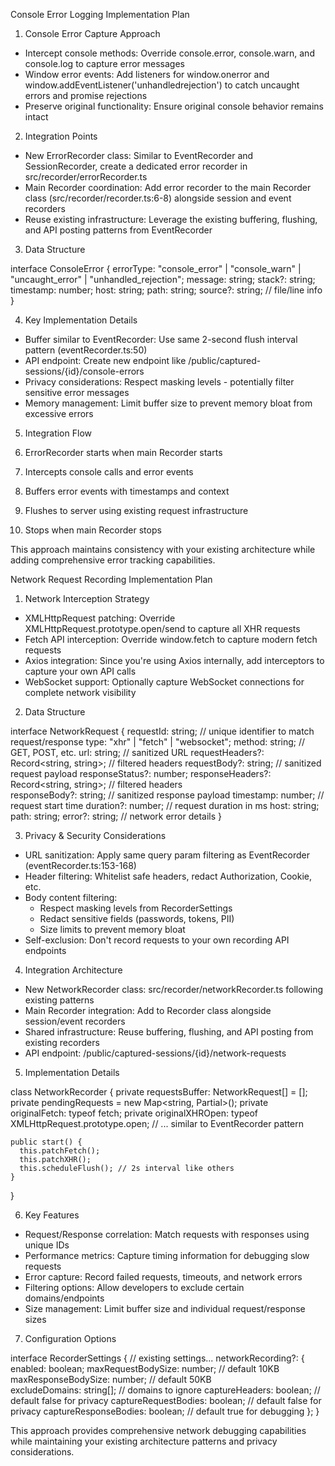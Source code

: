 Console Error Logging Implementation Plan

1. Console Error Capture Approach

- Intercept console methods: Override console.error, console.warn, and console.log to capture error messages
- Window error events: Add listeners for window.onerror and window.addEventListener('unhandledrejection') to catch uncaught errors and promise rejections
- Preserve original functionality: Ensure original console behavior remains intact

2. Integration Points

- New ErrorRecorder class: Similar to EventRecorder and SessionRecorder, create a dedicated error recorder in src/recorder/errorRecorder.ts
- Main Recorder coordination: Add error recorder to the main Recorder class (src/recorder/recorder.ts:6-8) alongside session and event recorders
- Reuse existing infrastructure: Leverage the existing buffering, flushing, and API posting patterns from EventRecorder

3. Data Structure

interface ConsoleError {
errorType: "console_error" | "console_warn" | "uncaught_error" | "unhandled_rejection";
message: string;
stack?: string;
timestamp: number;
host: string;
path: string;
source?: string; // file/line info
}

4. Key Implementation Details

- Buffer similar to EventRecorder: Use same 2-second flush interval pattern (eventRecorder.ts:50)
- API endpoint: Create new endpoint like /public/captured-sessions/{id}/console-errors
- Privacy considerations: Respect masking levels - potentially filter sensitive error messages
- Memory management: Limit buffer size to prevent memory bloat from excessive errors

5. Integration Flow

1. ErrorRecorder starts when main Recorder starts
2. Intercepts console calls and error events
3. Buffers error events with timestamps and context
4. Flushes to server using existing request infrastructure
5. Stops when main Recorder stops

This approach maintains consistency with your existing architecture while adding comprehensive error tracking capabilities.











Network Request Recording Implementation Plan

1. Network Interception Strategy

- XMLHttpRequest patching: Override XMLHttpRequest.prototype.open/send to capture all XHR requests
- Fetch API interception: Override window.fetch to capture modern fetch requests
- Axios integration: Since you're using Axios internally, add interceptors to capture your own API calls
- WebSocket support: Optionally capture WebSocket connections for complete network visibility

2. Data Structure

interface NetworkRequest {
requestId: string; // unique identifier to match request/response
type: "xhr" | "fetch" | "websocket";
method: string; // GET, POST, etc.
url: string; // sanitized URL
requestHeaders?: Record<string, string>; // filtered headers
requestBody?: string; // sanitized request payload
responseStatus?: number;
responseHeaders?: Record<string, string>; // filtered headers  
responseBody?: string; // sanitized response payload
timestamp: number; // request start time
duration?: number; // request duration in ms
host: string;
path: string;
error?: string; // network error details
}

3. Privacy & Security Considerations

- URL sanitization: Apply same query param filtering as EventRecorder (eventRecorder.ts:153-168)
- Header filtering: Whitelist safe headers, redact Authorization, Cookie, etc.
- Body content filtering:
    - Respect masking levels from RecorderSettings
    - Redact sensitive fields (passwords, tokens, PII)
    - Size limits to prevent memory bloat
- Self-exclusion: Don't record requests to your own recording API endpoints

4. Integration Architecture

- New NetworkRecorder class: src/recorder/networkRecorder.ts following existing patterns
- Main Recorder integration: Add to Recorder class alongside session/event recorders
- Shared infrastructure: Reuse buffering, flushing, and API posting from existing recorders
- API endpoint: /public/captured-sessions/{id}/network-requests

5. Implementation Details

class NetworkRecorder {
private requestsBuffer: NetworkRequest[] = [];
private pendingRequests = new Map<string, Partial<NetworkRequest>>();
private originalFetch: typeof fetch;
private originalXHROpen: typeof XMLHttpRequest.prototype.open;
// ... similar to EventRecorder pattern

    public start() {
      this.patchFetch();
      this.patchXHR();
      this.scheduleFlush(); // 2s interval like others
    }
}

6. Key Features

- Request/Response correlation: Match requests with responses using unique IDs
- Performance metrics: Capture timing information for debugging slow requests
- Error capture: Record failed requests, timeouts, and network errors
- Filtering options: Allow developers to exclude certain domains/endpoints
- Size management: Limit buffer size and individual request/response sizes

7. Configuration Options

interface RecorderSettings {
// existing settings...
networkRecording?: {
enabled: boolean;
maxRequestBodySize: number; // default 10KB
maxResponseBodySize: number; // default 50KB  
excludeDomains: string[]; // domains to ignore
captureHeaders: boolean; // default false for privacy
captureRequestBodies: boolean; // default false for privacy
captureResponseBodies: boolean; // default true for debugging
};
}

This approach provides comprehensive network debugging capabilities while maintaining your existing architecture patterns and privacy considerations.